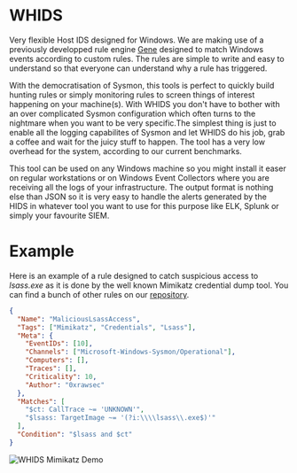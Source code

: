 # WHIDS

Very flexible Host IDS designed for Windows. We are making
use of a previously developped rule engine [Gene](https://github.com/0xrawsec/gene)
designed to match Windows events according to custom rules. The
rules are simple to write and easy to understand so that everyone can
understand why a rule has triggered.

With the democratisation of Sysmon, this tools is perfect to quickly build
hunting rules or simply monitoring rules to screen things of interest happening on your
machine(s). With WHIDS you don't have to bother with an over 
complicated Sysmon configuration which often turns to the nightmare when you want
to be very specific.The simplest thing is just to enable all the logging 
capabilites of Sysmon and let WHIDS do his job, grab a coffee and wait
for the juicy stuff to happen. The tool has a very low overhead for the system,
according to our current benchmarks. 

This tool can be used on any Windows machine so you might install it easer on
regular workstations or on Windows Event Collectors where you are receiving
all the logs of your infrastructure. The output format is nothing else than
JSON so it is very easy to handle the alerts generated by the HIDS in whatever
tool you want to use for this purpose like ELK, Splunk or simply your favourite
SIEM.

# Example

Here is an example of a rule designed to catch suspicious access to *lsass.exe*
as it is done by the well known Mimikatz credential dump tool. You can find a 
bunch of other rules on our [repository](https://github.com/0xrawsec/gene-rules).

```json
{
  "Name": "MaliciousLsassAccess",
  "Tags": ["Mimikatz", "Credentials", "Lsass"],
  "Meta": {
    "EventIDs": [10],
    "Channels": ["Microsoft-Windows-Sysmon/Operational"],
    "Computers": [],
    "Traces": [],
    "Criticality": 10,
    "Author": "0xrawsec"
  },
  "Matches": [
    "$ct: CallTrace ~= 'UNKNOWN'",
    "$lsass: TargetImage ~= '(?i:\\\\lsass\\.exe$)'"
  ],
  "Condition": "$lsass and $ct"
}
```

![WHIDS Mimikatz Demo](https://github.com/0xrawsec/whids/blob/master/demo/whids.gif)